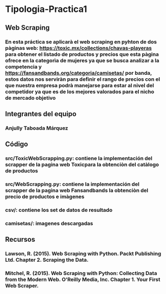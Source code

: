 # Tipologia-Practica1
## Web Scraping
### En esta práctica se aplicarà el web scraping en pyhton de dos pàginas web: https://toxic.mx/collections/chavas-playeras para obtener el listado de productos y precios que esta pàgina ofrece en la categorìa de mujeres ya que se busca analizar a la competencia y https://fansandbands.org/categoria/camisetas/ por banda, estos datos nos serviràn para definir el rango de precios con el que nuestra empresa podrà manejarse para estar al nivel del competidor ya que es de los mejores valorados para el nicho de mercado objetivo

## Integrantes del equipo
### Anjully Taboada Márquez

## Código
### src/ToxicWebScrapping.py: contiene la implementación del scrapper de la pagina web Toxicpara la obtenciòn del catàlogo de productos
### src/WebScrapping.py: contiene la implementación del scrapper de la pagina web Fansandbands la obtenciòn del precio de productos e imàgenes
### csv/: contiene los set de datos de resultado
### camisetas/: imagenes descargadas

## Recursos
### Lawson, R. (2015). Web Scraping with Python. Packt Publishing Ltd. Chapter 2. Scraping the Data.
### Mitchel, R. (2015). Web Scraping with Python: Collecting Data from the Modern Web. O'Reilly Media, Inc. Chapter 1. Your First Web Scraper.
